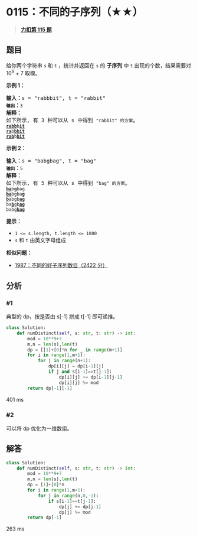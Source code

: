 # 0115：不同的子序列（★★）


> <u>**[力扣第 115 题](https://leetcode.cn/problems/distinct-subsequences/)**</u>

## 题目

<p>给你两个字符串 <code>s</code><strong> </strong>和 <code>t</code> ，统计并返回在 <code>s</code> 的 <strong>子序列</strong> 中 <code>t</code> 出现的个数，结果需要对 10<sup>9</sup> + 7 取模。</p>



<p><strong>示例 1：</strong></p>

<pre>
<strong>输入：</strong>s = "rabbbit", t = "rabbit"<code>
<strong>输出</strong></code><strong>：</strong><code>3
</code><strong>解释：</strong>
如下所示, 有 3 种可以从 s 中得到 <code>"rabbit" 的方案</code>。
<code><strong><u>rabb</u></strong>b<strong><u>it</u></strong></code>
<code><strong><u>ra</u></strong>b<strong><u>bbit</u></strong></code>
<code><strong><u>rab</u></strong>b<strong><u>bit</u></strong></code></pre>

<p><strong>示例 2：</strong></p>

<pre>
<strong>输入：</strong>s = "babgbag", t = "bag"
<code><strong>输出</strong></code><strong>：</strong><code>5
</code><strong>解释：</strong>
如下所示, 有 5 种可以从 s 中得到 <code>"bag" 的方案</code>。
<code><strong><u>ba</u></strong>b<u><strong>g</strong></u>bag</code>
<code><strong><u>ba</u></strong>bgba<strong><u>g</u></strong></code>
<code><u><strong>b</strong></u>abgb<strong><u>ag</u></strong></code>
<code>ba<u><strong>b</strong></u>gb<u><strong>ag</strong></u></code>
<code>babg<strong><u>bag</u></strong></code>
</pre>



<p><strong>提示：</strong></p>

<ul>
<li><code>1 &lt;= s.length, t.length &lt;= 1000</code></li>
<li><code>s</code> 和 <code>t</code> 由英文字母组成</li>
</ul>


**相似问题：**
- [1987：不同的好子序列数目（2422 分）](/leetcode/1987)


## 分析

### #1

典型的 dp，按是否由 s[-1] 拼成 t[-1] 即可递推。

```python
class Solution:
    def numDistinct(self, s: str, t: str) -> int:
        mod = 10**9+7
        m,n = len(s),len(t)
        dp = [[1]+[0]*n for _ in range(m+1)]
        for i in range(1,m+1):
            for j in range(n+1):
                dp[i][j] = dp[i-1][j]
                if j and s[i-1]==t[j-1]:
                    dp[i][j] += dp[i-1][j-1]
                    dp[i][j] %= mod
        return dp[-1][-1]
```
401 ms

### #2

可以将 dp 优化为一维数组。

## 解答

```python
class Solution:
    def numDistinct(self, s: str, t: str) -> int:
        mod = 10**9+7
        m,n = len(s),len(t)
        dp = [1]+[0]*n 
        for i in range(1,m+1):
            for j in range(n,0,-1):
                if s[i-1]==t[j-1]:
                    dp[j] += dp[j-1]
                    dp[j] %= mod
        return dp[-1]
```
263 ms
